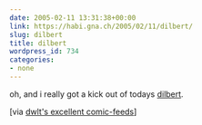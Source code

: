 ```yaml
---
date: 2005-02-11 13:31:38+00:00
link: https://habi.gna.ch/2005/02/11/dilbert/
slug: dilbert
title: dilbert
wordpress_id: 734
categories:
- none
---
```



oh, and i really got a kick out of todays [dilbert](http://www.dilbert.com/comics/dilbert/archive/dilbert-20050211.html). 



[via [dwlt's excellent comic-feeds](http://dwlt.net/tapestry/)]

